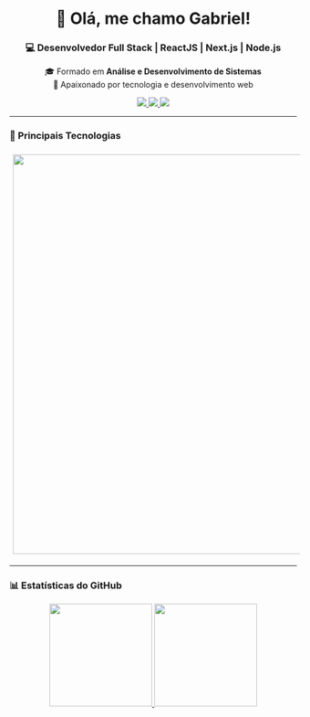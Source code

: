 <!-- Banner / Cabeçalho -->
<h1 align="center">👋 Olá, me chamo Gabriel!</h1>
<h3 align="center">💻 Desenvolvedor Full Stack | ReactJS | Next.js | Node.js</h3>

<p align="center">
🎓 Formado em <strong>Análise e Desenvolvimento de Sistemas</strong><br>
🚀 Apaixonado por tecnologia e desenvolvimento web
</p>

<p align="center">
  <a href="https://www.linkedin.com/in/SEU_LINKEDIN/">
    <img src="https://img.shields.io/badge/LinkedIn-0A66C2?style=for-the-badge&logo=linkedin&logoColor=white"/>
  </a>
  <a href="mailto:seuemail@exemplo.com">
    <img src="https://img.shields.io/badge/Gmail-EA4335?style=for-the-badge&logo=gmail&logoColor=white"/>
  </a>
  <a href="https://seu-portfolio.com">
    <img src="https://img.shields.io/badge/Portfolio-000000?style=for-the-badge&logo=react&logoColor=white"/>
  </a>
</p>

---

### 🧠 Principais Tecnologias

<p align="left">
  <img src="https://skillicons.dev/icons?i=laravel,php,vue,react,next,ts,js,html,css,tailwind,nodejs,postgres,mysql,git,docker" width="1200" height="700" style="margin: 6px;" />
</p>

---

### 📊 Estatísticas do GitHub

<div align="center">
  <a href="https://github.com/GabrielMBoeira">
    <img height="180em" src="https://github-readme-stats.vercel.app/api?username=GabrielMBoeira&show_icons=true&theme=radical&count_private=true" />
    <img height="180em" src="https://github-readme-stats.vercel.app/api/top-langs/?username=GabrielMBoeira&layout=compact&theme=radical" />
  </a>
</div>




